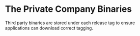 # The Private Company Binaries
Third party binaries are stored under each release tag to ensure applications can download correct tagging.
